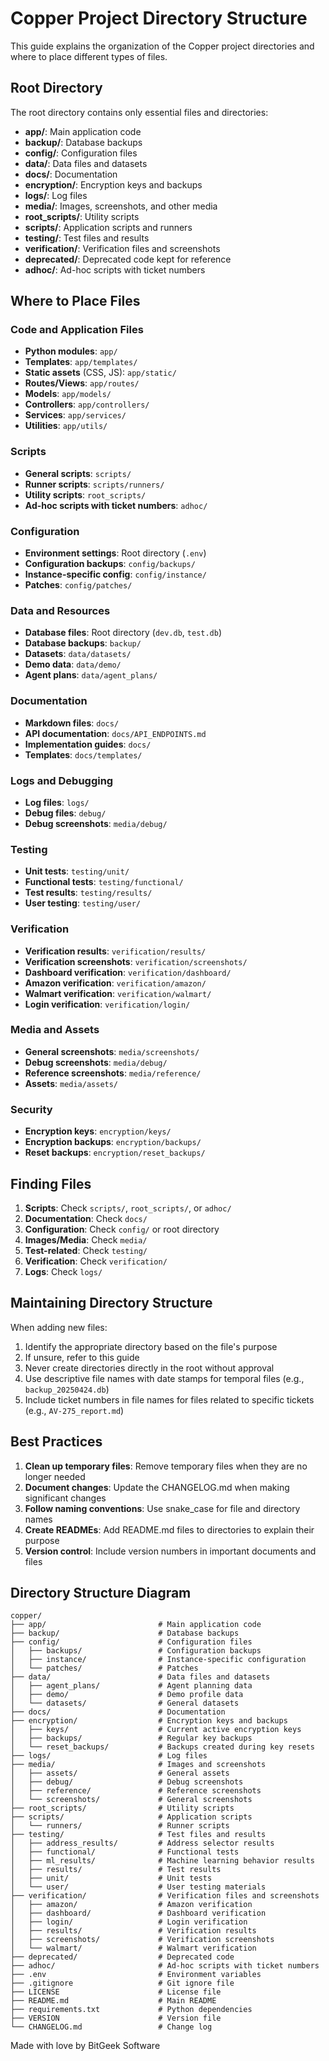 # Copper Project Directory Structure

This guide explains the organization of the Copper project directories and where to place different types of files.

## Root Directory

The root directory contains only essential files and directories:

- **app/**: Main application code
- **backup/**: Database backups
- **config/**: Configuration files
- **data/**: Data files and datasets
- **docs/**: Documentation
- **encryption/**: Encryption keys and backups
- **logs/**: Log files
- **media/**: Images, screenshots, and other media
- **root_scripts/**: Utility scripts
- **scripts/**: Application scripts and runners
- **testing/**: Test files and results
- **verification/**: Verification files and screenshots
- **deprecated/**: Deprecated code kept for reference
- **adhoc/**: Ad-hoc scripts with ticket numbers

## Where to Place Files

### Code and Application Files
- **Python modules**: `app/`
- **Templates**: `app/templates/`
- **Static assets** (CSS, JS): `app/static/`
- **Routes/Views**: `app/routes/`
- **Models**: `app/models/`
- **Controllers**: `app/controllers/`
- **Services**: `app/services/`
- **Utilities**: `app/utils/`

### Scripts
- **General scripts**: `scripts/`
- **Runner scripts**: `scripts/runners/`
- **Utility scripts**: `root_scripts/`
- **Ad-hoc scripts with ticket numbers**: `adhoc/`

### Configuration
- **Environment settings**: Root directory (`.env`)
- **Configuration backups**: `config/backups/`
- **Instance-specific config**: `config/instance/`
- **Patches**: `config/patches/`

### Data and Resources
- **Database files**: Root directory (`dev.db`, `test.db`)
- **Database backups**: `backup/`
- **Datasets**: `data/datasets/`
- **Demo data**: `data/demo/`
- **Agent plans**: `data/agent_plans/`

### Documentation
- **Markdown files**: `docs/`
- **API documentation**: `docs/API_ENDPOINTS.md`
- **Implementation guides**: `docs/`
- **Templates**: `docs/templates/`

### Logs and Debugging
- **Log files**: `logs/`
- **Debug files**: `debug/`
- **Debug screenshots**: `media/debug/`

### Testing
- **Unit tests**: `testing/unit/`
- **Functional tests**: `testing/functional/`
- **Test results**: `testing/results/`
- **User testing**: `testing/user/`

### Verification
- **Verification results**: `verification/results/`
- **Verification screenshots**: `verification/screenshots/`
- **Dashboard verification**: `verification/dashboard/`
- **Amazon verification**: `verification/amazon/`
- **Walmart verification**: `verification/walmart/`
- **Login verification**: `verification/login/`

### Media and Assets
- **General screenshots**: `media/screenshots/`
- **Debug screenshots**: `media/debug/`
- **Reference screenshots**: `media/reference/`
- **Assets**: `media/assets/`

### Security
- **Encryption keys**: `encryption/keys/`
- **Encryption backups**: `encryption/backups/`
- **Reset backups**: `encryption/reset_backups/`

## Finding Files

1. **Scripts**: Check `scripts/`, `root_scripts/`, or `adhoc/`
2. **Documentation**: Check `docs/`
3. **Configuration**: Check `config/` or root directory
4. **Images/Media**: Check `media/`
5. **Test-related**: Check `testing/`
6. **Verification**: Check `verification/`
7. **Logs**: Check `logs/`

## Maintaining Directory Structure

When adding new files:
1. Identify the appropriate directory based on the file's purpose
2. If unsure, refer to this guide
3. Never create directories directly in the root without approval
4. Use descriptive file names with date stamps for temporal files (e.g., `backup_20250424.db`)
5. Include ticket numbers in file names for files related to specific tickets (e.g., `AV-275_report.md`)

## Best Practices

1. **Clean up temporary files**: Remove temporary files when they are no longer needed
2. **Document changes**: Update the CHANGELOG.md when making significant changes
3. **Follow naming conventions**: Use snake_case for file and directory names
4. **Create READMEs**: Add README.md files to directories to explain their purpose
5. **Version control**: Include version numbers in important documents and files

## Directory Structure Diagram

```
copper/
├── app/                         # Main application code
├── backup/                      # Database backups
├── config/                      # Configuration files
│   ├── backups/                 # Configuration backups
│   ├── instance/                # Instance-specific configuration
│   └── patches/                 # Patches
├── data/                        # Data files and datasets
│   ├── agent_plans/             # Agent planning data
│   ├── demo/                    # Demo profile data
│   └── datasets/                # General datasets
├── docs/                        # Documentation
├── encryption/                  # Encryption keys and backups
│   ├── keys/                    # Current active encryption keys
│   ├── backups/                 # Regular key backups
│   └── reset_backups/           # Backups created during key resets
├── logs/                        # Log files
├── media/                       # Images and screenshots
│   ├── assets/                  # General assets
│   ├── debug/                   # Debug screenshots
│   ├── reference/               # Reference screenshots
│   └── screenshots/             # General screenshots
├── root_scripts/                # Utility scripts
├── scripts/                     # Application scripts
│   └── runners/                 # Runner scripts
├── testing/                     # Test files and results
│   ├── address_results/         # Address selector results
│   ├── functional/              # Functional tests
│   ├── ml_results/              # Machine learning behavior results
│   ├── results/                 # Test results
│   ├── unit/                    # Unit tests
│   └── user/                    # User testing materials
├── verification/                # Verification files and screenshots
│   ├── amazon/                  # Amazon verification
│   ├── dashboard/               # Dashboard verification
│   ├── login/                   # Login verification
│   ├── results/                 # Verification results
│   ├── screenshots/             # Verification screenshots
│   └── walmart/                 # Walmart verification
├── deprecated/                  # Deprecated code
├── adhoc/                       # Ad-hoc scripts with ticket numbers
├── .env                         # Environment variables
├── .gitignore                   # Git ignore file
├── LICENSE                      # License file
├── README.md                    # Main README
├── requirements.txt             # Python dependencies
├── VERSION                      # Version file
└── CHANGELOG.md                 # Change log
```

Made with love by BitGeek Software 